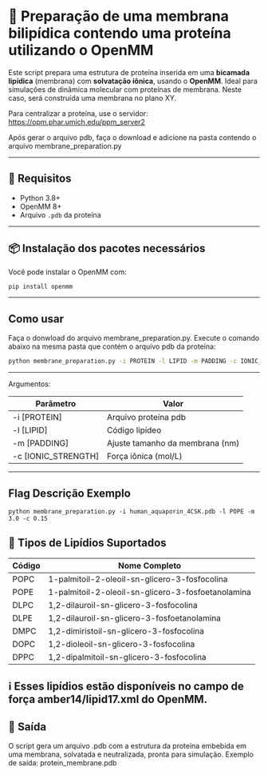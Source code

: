 # 🧬 Preparação de uma membrana bilipídica contendo uma proteína utilizando o OpenMM

Este script prepara uma estrutura de proteína inserida em uma **bicamada lipídica** (membrana) com **solvatação iônica**, usando o **OpenMM**. Ideal para simulações de dinâmica molecular com proteínas de membrana. Neste caso, será construída uma membrana no plano XY.

Para centralizar a proteína, use o servidor: https://opm.phar.umich.edu/ppm_server2

Após gerar o arquivo pdb, faça o download e adicione na pasta contendo o arquivo membrane_preparation.py

---

## 🚀 Requisitos

- Python 3.8+
- OpenMM 8+
- Arquivo `.pdb` da proteína

---

## 📦 Instalação dos pacotes necessários

Você pode instalar o OpenMM com:

```bash
pip install openmm
```
---

## Como usar
Faça o donwload do arquivo membrane_preparation.py. Execute o comando abaixo na mesma pasta que contém o arquivo pdb da proteína:
```bash
python membrane_preparation.py -i PROTEIN -l LIPID -m PADDING -c IONIC_STRENGTH
```
---

Argumentos:

| Parâmetro       | Valor                 |
|----------------|------------------------|
| -i [PROTEIN]       | Arquivo proteína pdb        |
| -l [LIPID]       | Código lipídeo         |
| -m [PADDING]        | Ajuste tamanho da membrana (nm) |
| -c [IONIC_STRENGTH]   | Força iônica (mol/L) |

---

## Flag	Descrição	Exemplo
```
python membrane_preparation.py -i human_aquaporin_4CSK.pdb -l POPE -m 3.0 -c 0.15
```
## 🧫 Tipos de Lipídios Suportados

| **Código** | **Nome Completo**                              |
|------------|------------------------------------------------|
| POPC       | 1-palmitoil-2-oleoil-sn-glicero-3-fosfocolina   |
| POPE       | 1-palmitoil-2-oleoil-sn-glicero-3-fosfoetanolamina |
| DLPC       | 1,2-dilauroil-sn-glicero-3-fosfocolina          |
| DLPE       | 1,2-dilauroil-sn-glicero-3-fosfoetanolamina     |
| DMPC       | 1,2-dimiristoil-sn-glicero-3-fosfocolina        |
| DOPC       | 1,2-dioleoil-sn-glicero-3-fosfocolina           |
| DPPC       | 1,2-dipalmitoil-sn-glicero-3-fosfocolina        |


## ℹ️ Esses lipídios estão disponíveis no campo de força amber14/lipid17.xml do OpenMM.

## 💾 Saída
O script gera um arquivo .pdb com a estrutura da proteína embebida em uma membrana, solvatada e neutralizada, pronta para simulação.
Exemplo de saída: protein_membrane.pdb



